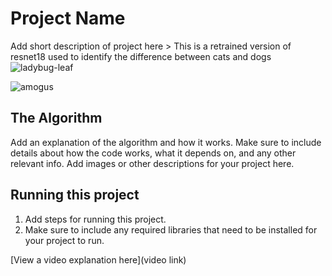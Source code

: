 # Project Name

Add short description of project here > 
This is a retrained version of resnet18 used to identify the difference between cats and dogs
![ladybug-leaf](https://github.com/xl-spec/nvidia-projectzz/assets/57078341/74b4b301-3c98-4998-80f5-d87750ba744d)

![amogus](https://static.wikia.nocookie.net/amogus/images/3/31/Red.png/revision/latest?cb=20240423091229.jpg)

## The Algorithm


Add an explanation of the algorithm and how it works. Make sure to include details about how the code works, what it depends on, and any other relevant info. Add images or other descriptions for your project here. 

## Running this project

1. Add steps for running this project.
2. Make sure to include any required libraries that need to be installed for your project to run.

[View a video explanation here](video link)
